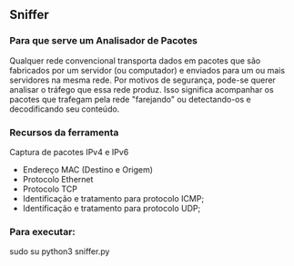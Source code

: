 ## Sniffer

### Para que serve um Analisador de Pacotes

Qualquer rede convencional transporta dados em pacotes que são fabricados por um servidor (ou computador) e enviados para um ou mais servidores na mesma rede. Por motivos de segurança, pode-se querer analisar o tráfego que essa rede produz. Isso significa acompanhar os pacotes que trafegam pela rede "farejando" ou detectando-os e decodificando seu conteúdo.

### Recursos da ferramenta

Captura de pacotes IPv4 e IPv6

- Endereço MAC (Destino e Origem)
- Protocolo Ethernet
- Protocolo TCP
- Identificação e tratamento para protocolo ICMP;
- Identificação e tratamento para protocolo UDP;

### Para executar:

sudo su python3 sniffer.py
